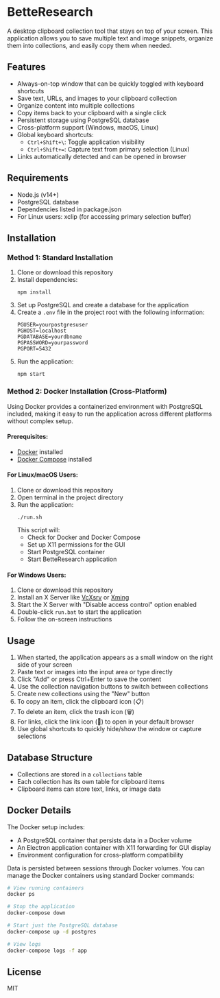 # BetteResearch

A desktop clipboard collection tool that stays on top of your screen. This application allows you to save multiple text and image snippets, organize them into collections, and easily copy them when needed.

## Features

- Always-on-top window that can be quickly toggled with keyboard shortcuts
- Save text, URLs, and images to your clipboard collection
- Organize content into multiple collections
- Copy items back to your clipboard with a single click
- Persistent storage using PostgreSQL database
- Cross-platform support (Windows, macOS, Linux)
- Global keyboard shortcuts:
  - `Ctrl+Shift+\`: Toggle application visibility
  - `Ctrl+Shift+=`: Capture text from primary selection (Linux)
- Links automatically detected and can be opened in browser

## Requirements

- Node.js (v14+)
- PostgreSQL database
- Dependencies listed in package.json
- For Linux users: xclip (for accessing primary selection buffer)

## Installation

### Method 1: Standard Installation

1. Clone or download this repository
2. Install dependencies:
   ```
   npm install
   ```
3. Set up PostgreSQL and create a database for the application
4. Create a `.env` file in the project root with the following information:
   ```
   PGUSER=yourpostgresuser
   PGHOST=localhost
   PGDATABASE=yourdbname
   PGPASSWORD=yourpassword
   PGPORT=5432
   ```
5. Run the application:
   ```
   npm start
   ```

### Method 2: Docker Installation (Cross-Platform)

Using Docker provides a containerized environment with PostgreSQL included, making it easy to run the application across different platforms without complex setup.

#### Prerequisites:
- [Docker](https://docs.docker.com/get-docker/) installed
- [Docker Compose](https://docs.docker.com/compose/install/) installed

#### For Linux/macOS Users:

1. Clone or download this repository
2. Open terminal in the project directory
3. Run the application:
   ```
   ./run.sh
   ```
   This script will:
   - Check for Docker and Docker Compose
   - Set up X11 permissions for the GUI
   - Start PostgreSQL container
   - Start BetteResearch application

#### For Windows Users:

1. Clone or download this repository
2. Install an X Server like [VcXsrv](https://sourceforge.net/projects/vcxsrv/) or [Xming](https://sourceforge.net/projects/xming/)
3. Start the X Server with "Disable access control" option enabled
4. Double-click `run.bat` to start the application
5. Follow the on-screen instructions

## Usage

1. When started, the application appears as a small window on the right side of your screen
2. Paste text or images into the input area or type directly
3. Click "Add" or press Ctrl+Enter to save the content
4. Use the collection navigation buttons to switch between collections
5. Create new collections using the "New" button
6. To copy an item, click the clipboard icon (📋)
7. To delete an item, click the trash icon (🗑️)
8. For links, click the link icon (🔗) to open in your default browser
9. Use global shortcuts to quickly hide/show the window or capture selections

## Database Structure

- Collections are stored in a `collections` table
- Each collection has its own table for clipboard items
- Clipboard items can store text, links, or image data

## Docker Details

The Docker setup includes:

- A PostgreSQL container that persists data in a Docker volume
- An Electron application container with X11 forwarding for GUI display
- Environment configuration for cross-platform compatibility

Data is persisted between sessions through Docker volumes. You can manage the Docker containers using standard Docker commands:

```bash
# View running containers
docker ps

# Stop the application
docker-compose down

# Start just the PostgreSQL database
docker-compose up -d postgres

# View logs
docker-compose logs -f app
```

## License

MIT